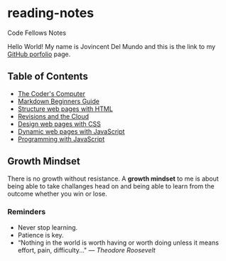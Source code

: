 # reading-notes
Code Fellows Notes

Hello World! My name is Jovincent Del Mundo and this is the link to my [GitHub porfolio](https://github.com/jrdelmu) page.

## Table of Contents 
- [The Coder's Computer](https://jrdelmu.github.io/reading-notes//coderscomp)
- [Markdown Beginners Guide](https://jrdelmu.github.io/reading-notes/markdown)
- [Structure web pages with HTML](https://jrdelmu.github.io/reading-notes/structurehtml)
- [Revisions and the Cloud](https://jrdelmu.github.io/reading-notes/revcloud)
- [Design web pages with CSS](https://jrdelmu.github.io/reading-notes/cssdesign)
- [Dynamic web pages with JavaScript](https://jrdelmu.github.io/reading-notes/dynamicjs)
- [Programming with JavaScript](https://jrdelmu.github.io/reading-notes/programjs)

## Growth Mindset
There is no growth without resistance. A **growth mindset** to me is about being able to take challanges head on and being able to learn from the outcome whether you win or lose.

### Reminders
* Never stop learning.
* Patience is key.
* “Nothing in the world is worth having or worth doing unless it means effort, pain, difficulty..." ― _Theodore Roosevelt_

